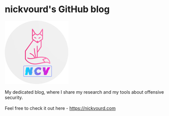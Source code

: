 # nickvourd's GitHub blog
<img alt="nickvourd's Logo" src="/static/images/fox-logo-200x200.png"> 

My dedicated blog, where I share my research and my tools about offensive security.<br /><br />
Feel free to check it out here - https://nickvourd.com
